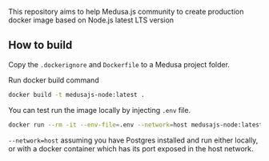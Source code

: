 This repository aims to help Medusa.js community to create production docker image based on Node.js latest LTS version

## How to build

Copy the `.dockerignore` and `Dockerfile` to a Medusa project folder.

Run docker build command

```sh
docker build -t medusajs-node:latest .
```

You can test run the image locally by injecting `.env` file.

```sh
docker run --rm -it --env-file=.env --network=host medusajs-node:latest
```

`--network=host` assuming you have Postgres installed and run either locally, or with a docker container which has its port exposed in the host network.
